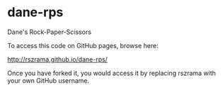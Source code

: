 # dane-rps
Dane's Rock-Paper-Scissors

To access this code on GitHub pages, browse here:

http://rszrama.github.io/dane-rps/

Once you have forked it, you would access it by replacing rszrama
with your own GitHub username.

